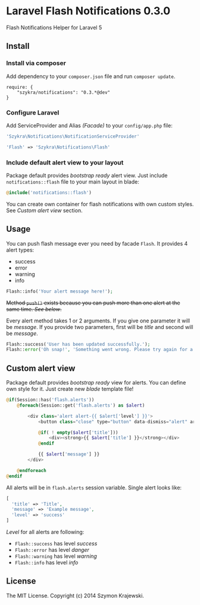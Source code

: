 Laravel Flash Notifications 0.3.0
===========================

Flash Notifications Helper for Laravel 5

## Install

### Install via composer

Add dependency to your `composer.json` file and run `composer update`.

```
require: {
    "szykra/notifications": "0.3.*@dev"
}
```

### Configure Laravel

Add ServiceProvider and Alias _(Facade)_ to your `config/app.php` file:

```php
'Szykra\Notifications\NotificationServiceProvider'
```

```php
'Flash' => 'Szykra\Notifications\Flash'
```

### Include default alert view to your layout

Package default provides _bootstrap ready_ alert view. Just include `notifications::flash` file to your main layout in blade:

```php
@include('notifications::flash')
````

You can create own container for flash notifications with own custom styles. See _Custom alert view_ section.

## Usage

You can push flash message ever you need by facade `Flash`. It provides 4 alert types:

* success
* error
* warning
* info

```php
Flash::info('Your alert message here!');
```

~~Method `push()` exists because you can push more than one alert at the same time. _See below_.~~


Every alert method takes 1 or 2 arguments. If you give one parameter it will be _message_. If you provide two parameters,
first will be _title_ and second will be _message_.

```php
Flash::success('User has been updated successfully.');
Flash::error('Oh snap!', 'Something went wrong. Please try again for a few seconds.');
```

## Custom alert view

Package default provides _bootstrap ready_ view for alerts. You can define own style for it. 
Just create new _blade_ template file!

```php
@if(Session::has('flash.alerts'))
    @foreach(Session::get('flash.alerts') as $alert)

        <div class='alert alert-{{ $alert['level'] }}'>
            <button class="close" type="button" data-dismiss="alert" aria-hidden="true">&times;</button>

            @if( ! empty($alert['title']))
                <div><strong>{{ $alert['title'] }}</strong></div>
            @endif

            {{ $alert['message'] }}
        </div>

    @endforeach
@endif
```

All alerts will be in `flash.alerts` session variable. Single alert looks like:

```php
[
  'title' => 'Title',
  'message' => 'Example message',
  'level' => 'success'
]
```

_Level_ for all alerts are following:

* `Flash::success` has level _success_
* `Flash::error` has level _danger_
* `Flash::warning` has level _warning_
* `Flash::info` has level _info_

## License

The MIT License. Copyright (c) 2014 Szymon Krajewski.
